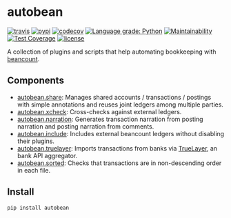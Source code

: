 # autobean

[![travis](https://travis-ci.com/SEIAROTg/autobean.svg)](https://travis-ci.com/SEIAROTg/autobean)
[![pypi](https://img.shields.io/pypi/v/autobean)](https://pypi.org/project/autobean/)
[![codecov](https://codecov.io/gh/SEIAROTg/autobean/branch/master/graph/badge.svg)](https://codecov.io/gh/SEIAROTg/autobean)
[![Language grade: Python](https://img.shields.io/lgtm/grade/python/g/SEIAROTg/autobean.svg?logo=lgtm&logoWidth=18)](https://lgtm.com/projects/g/SEIAROTg/autobean/context:python)
[![Maintainability](https://api.codeclimate.com/v1/badges/65e79b66e57139ed8bd0/maintainability)](https://codeclimate.com/github/SEIAROTg/autobean/maintainability)
[![Test Coverage](https://api.codeclimate.com/v1/badges/65e79b66e57139ed8bd0/test_coverage)](https://codeclimate.com/github/SEIAROTg/autobean/test_coverage)
[![license](https://img.shields.io/github/license/SEIAROTg/autobean.svg)](https://github.com/SEIAROTg/autobean)

A collection of plugins and scripts that help automating bookkeeping with [beancount](http://furius.ca/beancount/).

## Components

* [autobean.share](autobean/share): Manages shared accounts / transactions / postings with simple annotations and reuses joint ledgers among multiple parties.
* [autobean.xcheck](autobean/xcheck): Cross-checks against external ledgers.
* [autobean.narration](autobean/narration): Generates transaction narration from posting narration and posting narration from comments.
* [autobean.include](autobean/include): Includes external beancount ledgers without disabling their plugins.
* [autobean.truelayer](autobean/truelayer): Imports transactions from banks via [TrueLayer](https://truelayer.com/), an bank API aggregator.
* [autobean.sorted](autobean/sorted): Checks that transactions are in non-descending order in each file.

## Install

```sh
pip install autobean
```

